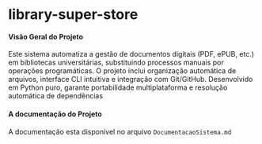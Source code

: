 # library-super-store

#### Visão Geral do Projeto
Este sistema automatiza a gestão de documentos digitais (PDF, ePUB, etc.) em bibliotecas universitárias, substituindo processos manuais por operações programáticas. O projeto inclui organização automática de arquivos, interface CLI intuitiva e integração com Git/GitHub. Desenvolvido em Python puro, garante portabilidade multiplataforma e resolução automática de dependências

#### A documentação do Projeto

A documentação esta disponível no arquivo `DocumentacaoSistema.md`
